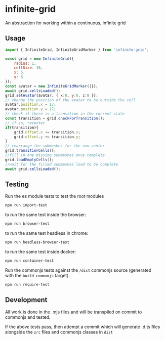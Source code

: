 infinite-grid
============================
An abstraction for working within a continuous, infinite grid

Usage
-----

```js
import { InfiniteGrid, InfiniteGridMarker } from 'infinite-grid';

const grid = new InfiniteGrid({
    radius: 1,
    cellSize: 16,
    x: 5,
    y: 5
});
const avatar = new InfiniteGridMarker({});
await grid.cellsLoaded();
grid.setAvatar(avatar, { x:0, y:0, z:0 });
// change the position of the avatar to be outside the cell
avatar.position.x = 17;
avatar.position.y = 17;
// check if there is a transition in the current state
const transition = grid.checkForTransition();
// if so, recenter
if(transition){
    grid.offset.x += transition.x;
    grid.offset.y += transition.y;
}
// rearrange the submeshes for the new center
grid.transitionCells();
//fill in any missing submeshes once complete
grid.loadEmptyCells();
//wait for the filled submeshes load to be complete
await grid.cellsLoaded();
```

Testing
-------

Run the es module tests to test the root modules
```bash
npm run import-test
```
to run the same test inside the browser:

```bash
npm run browser-test
```
to run the same test headless in chrome:
```bash
npm run headless-browser-test
```

to run the same test inside docker:
```bash
npm run container-test
```

Run the commonjs tests against the `/dist` commonjs source (generated with the `build-commonjs` target).
```bash
npm run require-test
```

Development
-----------
All work is done in the .mjs files and will be transpiled on commit to commonjs and tested.

If the above tests pass, then attempt a commit which will generate .d.ts files alongside the `src` files and commonjs classes in `dist`

